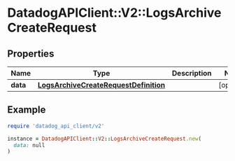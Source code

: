 # DatadogAPIClient::V2::LogsArchiveCreateRequest

## Properties

| Name     | Type                                                                            | Description | Notes      |
| -------- | ------------------------------------------------------------------------------- | ----------- | ---------- |
| **data** | [**LogsArchiveCreateRequestDefinition**](LogsArchiveCreateRequestDefinition.md) |             | [optional] |

## Example

```ruby
require 'datadog_api_client/v2'

instance = DatadogAPIClient::V2::LogsArchiveCreateRequest.new(
  data: null
)
```
